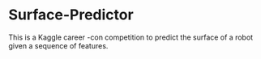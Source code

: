 # Surface-Predictor
This is a Kaggle career -con   competition to predict the surface of a robot given a sequence of features. 
